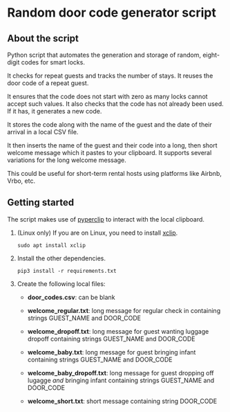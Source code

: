 # Random door code generator script

## About the script

Python script that automates the generation and storage of random, 
eight-digit codes for smart locks. 

It checks for repeat guests and tracks the number of stays. 
It reuses the door code of a repeat guest.

It ensures that the code does not start with zero as many locks cannot
accept such values. It also checks that the code has not already been
used. If it has, it generates a new code.

It stores the code along with the name of the guest and the date of their 
arrival in a local CSV file. 

It then inserts the name of the guest and their code into a long, then 
short welcome message which it pastes to your clipboard. It supports several 
variations for the long welcome message.

This could be useful for short-term rental hosts using platforms like 
Airbnb, Vrbo, etc.


## Getting started

The script makes use of [pyperclip](https://github.com/asweigart/pyperclip) 
to interact with the local clipboard. 

1. (Linux only) If you are on Linux, you need to 
   install [xclip](https://github.com/astrand/xclip). 

   ```
   sudo apt install xclip
   ```

1. Install the other dependencies.

   ```
   pip3 install -r requirements.txt
   ```

1. Create the following local files:

   - **door_codes.csv**: can be blank

   - **welcome_regular.txt**: long message for regular check in containing strings 
     GUEST_NAME and DOOR_CODE

   - **welcome_dropoff.txt**: long message for guest wanting luggage dropoff containing 
     strings GUEST_NAME and DOOR_CODE

   - **welcome_baby.txt**: long message for guest bringing infant containing strings 
     GUEST_NAME and DOOR_CODE

   - **welcome_baby_dropoff.txt**: long message for guest dropping off lugagge _and_ bringing 
     infant containing strings GUEST_NAME and DOOR_CODE

   - **welcome_short.txt**: short message containing string DOOR_CODE


